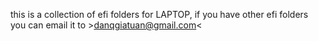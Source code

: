 this is a collection of efi folders for LAPTOP, if you have other efi folders you can email it to >danqgiatuan@gmail.com<
